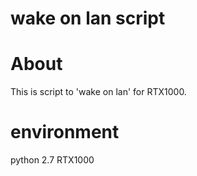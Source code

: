 wake on lan script
==================
# About
This is script to 'wake on lan' for RTX1000.

# environment
python 2.7
RTX1000

